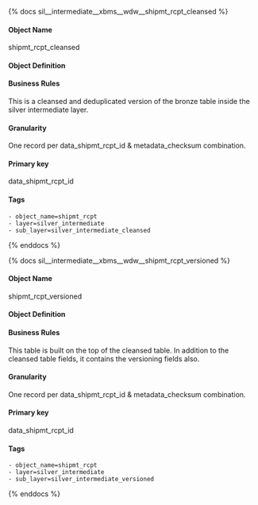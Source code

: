 {% docs sil__intermediate__xbms__wdw__shipmt_rcpt_cleansed %}

#### Object Name
shipmt_rcpt_cleansed

#### Object Definition


#### Business Rules
This is a cleansed and deduplicated version of the bronze table inside the silver intermediate layer.

#### Granularity
One record per data_shipmt_rcpt_id & metadata_checksum combination.

#### Primary key
data_shipmt_rcpt_id

#### Tags
    - object_name=shipmt_rcpt
    - layer=silver_intermediate
    - sub_layer=silver_intermediate_cleansed

{% enddocs %}

{% docs sil__intermediate__xbms__wdw__shipmt_rcpt_versioned %}

#### Object Name
shipmt_rcpt_versioned

#### Object Definition


#### Business Rules
This table is built on the top of the cleansed table. In addition to the cleansed table fields, it contains the versioning fields also.

#### Granularity
One record per data_shipmt_rcpt_id & metadata_checksum combination.

#### Primary key
data_shipmt_rcpt_id

#### Tags
    - object_name=shipmt_rcpt
    - layer=silver_intermediate
    - sub_layer=silver_intermediate_versioned

{% enddocs %}